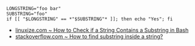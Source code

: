 ```shell
LONGSTRING="foo bar"
SUBSTRING="foo"
if [[ "$LONGSTRING" == *"$SUBSTRING"* ]]; then echo "Yes"; fi
```

- [linuxize.com ~ How to Check if a String Contains a Substring in Bash](https://linuxize.com/post/how-to-check-if-string-contains-substring-in-bash/)
- [stackoverflow.com ~ How to find substring inside a string?](https://stackoverflow.com/a/4474421)
